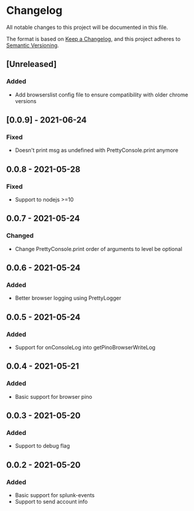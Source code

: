 # Changelog
All notable changes to this project will be documented in this file.

The format is based on [Keep a Changelog](https://keepachangelog.com/en/1.0.0/),
and this project adheres to [Semantic Versioning](https://semver.org/spec/v2.0.0.html).

## [Unreleased]
### Added 
- Add browserslist config file to ensure compatibility with older chrome versions

## [0.0.9] - 2021-06-24
### Fixed
- Doesn't print msg as undefined with PrettyConsole.print anymore

## 0.0.8 - 2021-05-28
### Fixed
- Support to nodejs >=10

## 0.0.7 - 2021-05-24
### Changed
- Change PrettyConsole.print order of arguments to level be optional

## 0.0.6 - 2021-05-24
### Added
- Better browser logging using PrettyLogger

## 0.0.5 - 2021-05-24
### Added
- Support for onConsoleLog into getPinoBrowserWriteLog

## 0.0.4 - 2021-05-21
### Added
- Basic support for browser pino

## 0.0.3 - 2021-05-20
### Added
- Support to debug flag

## 0.0.2 - 2021-05-20
### Added
- Basic support for splunk-events
- Support to send account info
